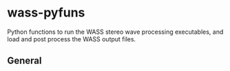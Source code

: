 # wass-pyfuns
Python functions to run the WASS stereo wave processing executables, and load and post process the WASS output files.

## General
